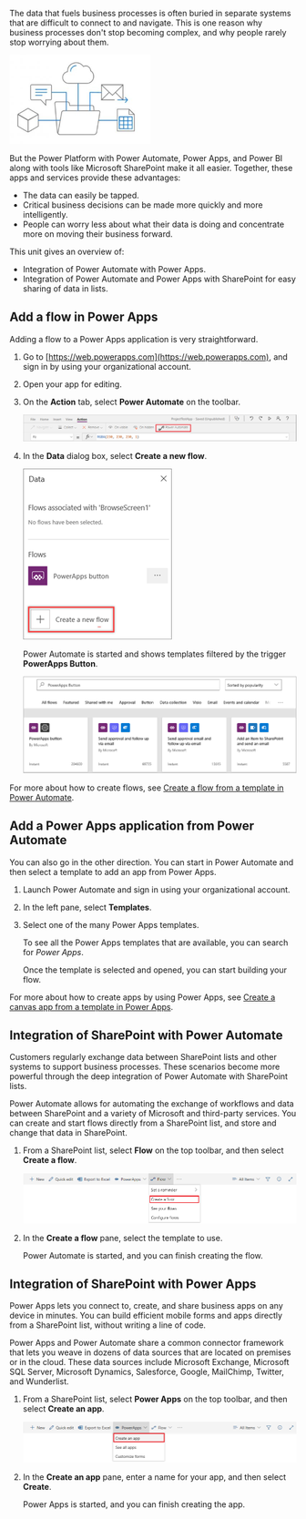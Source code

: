 The data that fuels business processes is often buried in separate systems that are difficult to connect to and navigate. This is one reason why business processes don't stop becoming complex, and why people rarely stop worrying about them. 

![Integrate flow](../media/FlowPlan.png)

But the Power Platform with Power Automate, Power Apps, and Power BI along with tools like Microsoft SharePoint make it all easier. Together, these apps and services provide these advantages:

- The data can easily be tapped. 
- Critical business decisions can be made more quickly and more intelligently.
- People can worry less about what their data is doing and concentrate more on moving their business forward.

This unit gives an overview of:

- Integration of Power Automate with Power Apps.
- Integration of Power Automate and Power Apps with SharePoint for easy sharing of data in lists.

## Add a flow in Power Apps

Adding a flow to a Power Apps application is very straightforward.

1. Go to [https://web.powerapps.com](https://web.powerapps.com), and sign in by using your organizational account.

1. Open your app for editing.

1. On the **Action** tab, select **Power Automate** on the toolbar.

    ![Flows](../media/flow-action.png)

1. In the **Data** dialog box, select **Create a new flow**.

    ![Create a new flow](../media/flow-add.png)

    Power Automate is started and shows templates filtered by the trigger **PowerApps Button**. 

    ![Power Apps trigger in a flow](../media/flow-select-powerapp.png)

For more about how to create flows, see [Create a flow from a template in Power Automate](https://docs.microsoft.com/flow/get-started-logic-template).

## Add a Power Apps application from Power Automate

You can also go in the other direction. You can start in Power Automate and then select a template to add an app from Power Apps.

1. Launch Power Automate and sign in using your organizational account.

1. In the left pane, select **Templates**.

1. Select one of the many Power Apps templates.

    To see all the Power Apps templates that are available, you can search for *Power Apps*.

    Once the template is selected and opened, you can start building your flow.

For more about how to create apps by using Power Apps, see [Create a canvas app from a template in Power Apps](https://docs.microsoft.com/powerapps/maker/canvas-apps/get-started-test-drive).

## Integration of SharePoint with Power Automate

Customers regularly exchange data between SharePoint lists and other systems to support business processes. These scenarios become more powerful through the deep integration of Power Automate with SharePoint lists. 

Power Automate allows for automating the exchange of workflows and data between SharePoint and a variety of Microsoft and third-party services. You can create and start flows directly from a SharePoint list, and store and change that data in SharePoint.

1. From a SharePoint list, select **Flow** on the top toolbar, and then select **Create a flow**.

    ![Create a flow](../media/flow-sharepoint-flow.png)

2. In the **Create a flow** pane, select the template to use.

    Power Automate is started, and you can finish creating the flow.

## Integration of SharePoint with Power Apps

Power Apps lets you connect to, create, and share business apps on any device in minutes. You can build efficient mobile forms and apps directly from a SharePoint list, without writing a line of code. 

Power Apps and Power Automate share a common connector framework that lets you weave in dozens of data sources that are located on premises or in the cloud. These data sources include Microsoft Exchange, Microsoft SQL Server, Microsoft Dynamics, Salesforce, Google, MailChimp, Twitter, and Wunderlist.

1. From a SharePoint list, select **Power Apps** on the top toolbar, and then select **Create an app**.

    ![Create an app](../media/flow-sharepoint-powerapps.png)

2. In the **Create an app** pane, enter a name for your app, and then select **Create**.

    Power Apps is started, and you can finish creating the app.
